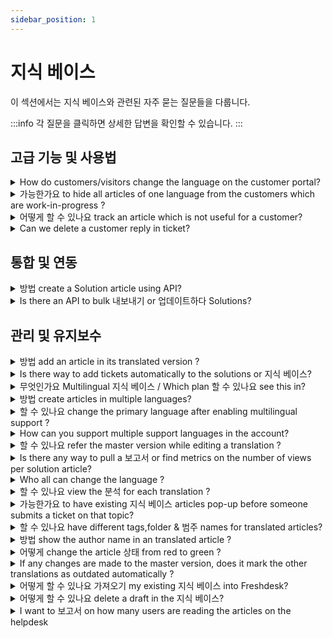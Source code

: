 ```yaml
---
sidebar_position: 1
---
```


# 지식 베이스

이 섹션에서는 지식 베이스와 관련된 자주 묻는 질문들을 다룹니다.

:::info
각 질문을 클릭하면 상세한 답변을 확인할 수 있습니다.
:::


## 고급 기능 및 사용법

<details>
<summary>How do customers/visitors change the language on the customer portal?</summary>

<div style={{ fontSize: "16px" }}><p><span style={{ fontSize: "16px" }}>For verified customers, the portal is displayed in the language they have chosen in their<strong>&nbsp;profile.</strong></span></p><p><span style={{ fontSize: "16px" }}><br /></span></p><p><span style={{ fontSize: "16px" }}>Generally, when a user lands on the customer portal they would be able to view the portal in other languages by clicking on the <strong>drop-down</strong> displayed at the right end of the navigation bar.&nbsp;</span></p><p><br /></p><p><span dir="ltr" style={{ fontSize: "16px" }}><img src="#" style={{ fontSize: "16px" }} class="fr-fic fr-fil fr-dib" /></span><br /></p></div><p><br /></p>

</details>

<details>
<summary>가능한가요 to hide all articles of one language from the customers which are work-in-progress ?</summary>

<p style={{ fontSize: "16px" }}><span style={{ fontSize: "16px" }}>Please navigate to <strong dir="ltr">Admin -&gt; Account -&gt; Helpdesk Settings -&gt;</strong> to add <strong >"supported languages" </strong>by setting up multilingual support. They are by default hidden from the customer portal. </span></p><p style={{ fontSize: "16px" }}><br /></p><p style={{ fontSize: "16px" }}><span style={{ fontSize: "16px" }}>You can change its visibility clicking on the <strong >eye</strong> beside each language which would make it visible on the portal. </span></p><p ><br /></p>

</details>

<details>
<summary>어떻게 할 수 있나요 track an article which is not useful for a customer?</summary>

<p>When an article is published, there is a message at the bottom which says "Did you find it helpful?" which is basically a yes or no question. Upon giving a negative feedback, it creates a new ticket within the portal. Feedback on the article is visible in the Feedback section in the specific Article View page. </p><p><br /></p><p>This way you could resolve these tickets and address the negative feedback as well all from one place. </p>

</details>

<details>
<summary>Can we delete a customer reply in ticket?</summary>

<p>No, a customer's response in a ticket can never be deleted by agents and also the customers themselves cannot revert back their replies.</p>

</details>


## 통합 및 연동

<details>
<summary>방법 create a Solution article using API?</summary>

<p>This <a href="https://developers.freshdesk.com/api/#solutions" target="_blank" rel="noreferrer noopener">link</a> has the detailed procedure to create or edit a Solution article using API.</p>

</details>

<details>
<summary>Is there an API to bulk 내보내기 or 업데이트하다 Solutions?</summary>

<p>Yes, refer this <a href="https://developers.freshdesk.com/api/#solutions" rel="noreferrer noopener" target="_blank">link</a> to get the API details to export or update Solutions articles and folders. </p><p><br /></p><p dir="ltr">You can also do this by navigating to <strong>Admin &gt; Account &gt; Account Details &gt; and click on 'Export'</strong>. This will send a downloadable link to the registered agent email address, clicking on which would download a folder containing Solutions in XML format, along with other account information. Please note that only Agents with the 'Account Administrator' role would have access to Account Settings and only these agents would be able to trigger an account export.</p>

</details>


## 관리 및 유지보수

<details>
<summary>방법 add an article in its translated version ?</summary>

<div style={{ fontSize: "16px" }}><p style={{ fontSize: "16px" }}><span style={{ fontSize: "16px" }}>Please navigate to the <strong>solutions </strong>tab on the global header<strong> -&gt; click on the category -&gt;</strong> where you could open the <strong>folder of articles.</strong> When you click on <strong>"show languages",</strong> you would see the icons of the languages supported in your helpdesk. </span></p><p style={{ fontSize: "16px" }}><br /></p><p style={{ fontSize: "16px" }}><span style={{ fontSize: "16px" }}>Kindly add the article's translation under each icon in the respective languages. This would make them available in the language chosen in the <strong>drop-down</strong> on the customer portal. </span></p><p style={{ fontSize: "16px" }}><br /></p><p style={{ fontSize: "16px" }}><span style={{ fontSize: "16px" }}>You could make an entire folder of articles in one language by following the same instructions. </span><span style={{ fontSize: "16px" }}></span><br /></p></div><p><br /></p>

</details>

<details>
<summary>Is there way to add tickets automatically to the solutions or 지식 베이스?</summary>

<p><span style={{ fontSize: "16px" }}>Any email sent to kbase@&lt;yourcompanyname&gt;.freshdesk.com from your agent email address would be created as a draft solution article inside your Freshdesk Account. You can choose to have this email address added as a bcc email if you'd like to have all tickets automatically added to the knowledge base or you can also manually forward the tickets to this email address, which would save them as solution article drafts.</span></p>

</details>

<details>
<summary>무엇인가요 Multilingual 지식 베이스 / Which plan 할 수 있나요 see this in?</summary>

<div style={{ fontSize: "16px" }}><p>The multilingual knowledge base is when you can display your solution articles in the languages configured in your helpdesk. Please navigate to <strong dir="ltr">Admin &gt; Account &gt; Helpdesk Settings &gt;</strong> where you have an option called <strong dir="ltr">'Manage Languages'</strong>. </p><p><br /></p><p>Please click on this to set up other languages apart from the primary language which would be available on the customer portal after configuration.</p><p><br /></p><p>Say, for instance, you add French and Spanish to this list and your default language is English, as a customer, they would see the <strong>language dropdown</strong> at the right end of the navigation bar. Upon choosing the language in the list, the solution articles would display in the chosen language.</p><p><br /></p><p>This feature is available from the Garden plan. Feel free to reach out to support@freshdesk.com in order to upgrade or know more about the feature.</p></div>

</details>

<details>
<summary>방법 create articles in multiple languages?</summary>

<p>You would be having customers all around the world and our helpdesk does support a global reach to customers in their respective languages. The feature that aids this is called <strong>"Multilingual Support"</strong> which is available from our <strong>Garden</strong> plan. </p><p><br /></p><p>Say, for example, you would want to support articles in Chinese, French, apart from English which is your default/primary portal language. Please navigate to <strong dir="ltr">Admin -&gt; Account -&gt; Helpdesk Settings</strong> where you would see an option called <strong dir="ltr">"Manage Languages"</strong> which would allow you to add Chinese and French as well. Next, to these languages, you would have an option called <strong>"Hidden on portal"</strong> which when clicked upon would make the language visible on the portal.</p>

</details>

<details>
<summary>할 수 있나요 change the primary language after enabling multilingual support ?</summary>

<p>Once you add supported languages, you would not be able to change your primary language. However, we would be able to change the Primary Language for your account from the backend.</p><p><br /></p><p>Kindly write to support@freshdesk.com about the same and one of our agents would get in contact with you to assist in processing the same.</p>

</details>

<details>
<summary>How can you support multiple support languages in the account?</summary>

<p ><span style={{ fontSize: "16px" }}>You would be having customers all around the world and our help desk does support a global reach to customers in their respective languages. This feature that aids this is called <strong >"Multilingual Support"</strong> which is available from our garden plan. </span></p><p ><br /></p><p ><span dir="ltr" style={{ fontSize: "16px" }}>Please navigate to <strong dir="ltr">Admin -&gt; Account -&gt; Helpdesk Settings</strong> where you would see an option called "<strong>Manage Languages</strong>" which would allow you to add <strong >supported languages</strong>. When you click on manage languages, you would see an eye option which when clicked upon would be visible on the portal. By default, they are hidden. </span></p><div style={{ fontSize: "16px" }}><p style={{ fontSize: "16px" }}><span style={{ fontSize: "16px" }}><span style={{ fontSize: "16px" }}>Freshdesk has 30+ languages for multilingual support. There is no limit on the number of languages for each account.</span></span></p></div><p ><br /></p>

</details>

<details>
<summary>할 수 있나요 refer the master version while editing a translation ?</summary>

<p><span style={{ fontSize: "16px" }}>Please go to <strong>Solutions tab -&gt; </strong>Click on the <strong>category -&gt;</strong> open the <strong>article </strong>which has to be translated where you would see an option called <strong>"Show master" </strong>on the right end of the header. </span></p><div style={{ fontSize: "16px" }}><p style={{ fontSize: "16px" }}><span style={{ fontSize: "16px" }}>When you click on this, the article appears in the <strong>primary language</strong> next to the space given for you to put down the translated version of the same. </span></p></div>

</details>

<details>
<summary>Is there any way to pull a 보고서 or find metrics on the number of views per solution article?</summary>

<p ><span style={{ fontSize: "16px" }}>This is not available as a report as such, but if you open a solution folder, on the right, you'd be able to view the number of likes, along with the number of views for each solution article. </span></p><p ><br /></p><p ><br /></p><p ><img class="fr-dib fr-draggable fr-bordered" src="#" style={{ fontSize: "16px" }} /></p><p ><br /></p><p ><br /></p><p >There is also an option to <strong>reset</strong> these numbers inside each article on the bottom right under <strong>Analytics</strong>.</p><p ><br /></p><p ><span style={{ fontSize: "16px" }}><img class="fr-dib fr-draggable fr-bordered" src="#" style={{ fontSize: "16px" }} /></span></p><p ><br /></p><p><span style={{ fontSize: "16px" }}><br /></span></p><p><span style={{ fontSize: "16px" }}>You can also <a href="https://support.freshdesk.com/support/solutions/articles/6249-the-google-analytics-app" target="_blank">integrate with Google Analytics</a> to derive these metrics with further details.</span></p>

</details>

<details>
<summary>Who all can change the language ?</summary>

<p ><span style={{ fontSize: "16px" }}>The users need not be logged in to change the language of the portal. Please navigate to the <strong >customer portal</strong> as a user to see the dropdown of your languages supported in your helpdesk. When you select from this list, the portal is available in that chosen language.</span></p><p ><br /></p><p ><span dir="ltr" style={{ fontSize: "16px" }}><img src="#" style={{ fontSize: "16px" }} class="fr-fic fr-fil fr-dib" /></span><br /></p><p ><span style={{ fontSize: "16px" }}><br /></span></p><p ><span style={{ fontSize: "16px" }}>As of now, there is no feature to restrict this to only logged in users. You could always keep the language hidden by not clicking the eye icon (which makes it visible on the portal) next to it in the <strong dir="ltr">Admin -&gt; Account -&gt; Helpdesk Settings -&gt; Manage Languages.</strong>&nbsp;</span></p><p ><br /></p><p ><span dir="ltr" style={{ fontSize: "16px" }}><img src="#" style={{ fontSize: "16px" }} class="fr-fic fr-fil fr-dib" /></span><br /></p>

</details>

<details>
<summary>할 수 있나요 view the 분석 for each translation ?</summary>

<div style={{ fontSize: "16px" }}><p style={{ fontSize: "16px" }}><span style={{ fontSize: "16px" }}>Please navigate to <strong>Solutions tab -&gt; Click on the category -&gt; open the article</strong> and click on its translation. </span></p><p style={{ fontSize: "16px" }}><br /></p><p style={{ fontSize: "16px" }}><span style={{ fontSize: "16px" }}>Here, you would be able to see the article properties to the right of it where the<strong> "Analytics" </strong>is displayed at the bottom. </span></p><p style={{ fontSize: "16px" }}><br /></p><p style={{ fontSize: "16px" }}><span style={{ fontSize: "16px" }}>The overall analytics can be viewed in the <strong>master</strong> version of the article. </span></p></div><p><br /></p>

</details>

<details>
<summary>가능한가요 to have existing 지식 베이스 articles pop-up before someone submits a ticket on that topic?</summary>

<p ><span style={{ fontSize: "16px" }}>Once you have populated your knowledge base articles, you can setup your support portal to "auto-suggest" solutions that are in line with a customers' query(Ticket Subject) when they are submitting a ticket.</span></p><p ><br /></p><p ><span style={{ fontSize: "16px" }}>If you navigate to <strong dir="ltr">Admin &gt; Channels &gt; Portal --&gt; Settings</strong> tab, you would see an option called <strong >"</strong><strong >Auto-suggest solutions while creating a new ticket", </strong><span rel="tempredactor">available </span><span rel="tempredactor">under</span><strong ><span rel="tempredactor"></span><span rel="tempredactor"><strong >"User Permissions for portal" --&gt; </strong></span><span rel="tempredactor"><strong >Who can submit a new ticket on portal.</strong></span></strong></span></p><p ><br /></p><p ></p><p ><br /></p><p ><span style={{ fontSize: "16px" }}><span rel="tempredactor">You could turn this option on and each time when the customer starts submitting a ticket, based on the text added to the Subject, corresponding Solution Articles would be auto-suggested.</span></span></p><p ></p><p ></p>

</details>

<details>
<summary>할 수 있나요 have different tags,folder &amp; 범주 names for translated articles?</summary>

<div style={{ fontSize: "16px" }}><p style={{ fontSize: "16px" }}><span style={{ fontSize: "16px" }}>You could have different tags, folders or categories for translated articles. To have this done, while editing the translated article, there are a few properties below the editor that enables us to have tags,category,folder names in the tab of the solution article for that particular supported language.</span></p></div><p><br /></p>

</details>

<details>
<summary>방법 show the author name in an translated article ?</summary>

<p><span style={{ fontSize: "16px" }}>You could make the author name to be displayed for each of the Solution Articles, on your Support Portal.&nbsp;</span></p><p><span dir="ltr" style={{ fontSize: "16px" }}>To have this done, kindly enable the</span><strong style={{ fontSize: "16px" }}>&nbsp;Show Author Names</strong><span style={{ fontSize: "16px" }}>&nbsp;option under <strong dir="ltr">Admin &gt; Channels &gt; Portals</strong></span></p><p><br /></p><p><img src="#" style={{ fontSize: "16px" }} class="fr-fic fr-fil fr-dib" /></p><p><br /></p><p><span style={{ fontSize: "16px" }}><strong dir="ltr">Click on Edit next to the name of the Portal</strong></span></p><p><br /></p><p><span style={{ fontSize: "16px" }}><strong dir="ltr"><img src="#" style={{ fontSize: "16px" }} class="fr-fic fr-fil fr-dib" /></strong></span><br /></p><p><span style={{ fontSize: "16px" }}><strong dir="ltr">Manage Sections &gt; Knowledge base</strong></span></p><p><br /></p><p><span dir="ltr" style={{ fontSize: "16px" }}>Check the box that says "Display author name on this portal"</span></p><p><br /></p><p><span dir="ltr" style={{ fontSize: "16px" }}><img src="#" style={{ fontSize: "16px" }} class="fr-fic fr-fil fr-dib" /></span></p><p dir="ltr"><br /></p><p dir="ltr"><br /></p><br /><p><br /></p>

</details>

<details>
<summary>어떻게 change the article 상태 from red to green ?</summary>

<div style={{ fontSize: "16px" }}><p style={{ fontSize: "16px" }}><span style={{ fontSize: "16px" }}>An article has a translation marked in red because the translation has not been updated after making changes to the master version of the article. It would turn green once you mark the translation as "up to date". </span></p><p style={{ fontSize: "16px" }}><span style={{ fontSize: "16px" }}><br /></span></p><p style={{ fontSize: "16px" }}><span style={{ fontSize: "16px" }}><span style={{ fontSize: "16px" }}>Please navigate to the <strong>Solutions tab -&gt; click on the category -&gt; open the particular article </strong>in the folder and Click on <strong>Edit</strong> to make changes to the article. </span></span></p><p style={{ fontSize: "16px" }}><span style={{ fontSize: "16px" }}><br /></span></p><p style={{ fontSize: "16px" }}><span style={{ fontSize: "16px" }}><span style={{ fontSize: "16px" }}>Within the article, kindly choose the respective translation (as it is outdated, it would be highlighted in <strong>red</strong>) -&gt; click on <strong style={{ fontSize: "16px" }}>Mark This Translation as Up-to-date</strong> on the top right corner of the page. Upon saving this, the article status or the translation icon would be available in green. </span></span></p></div><p><br /></p>

</details>

<details>
<summary>If any changes are made to the master version, does it mark the other translations as outdated automatically ?</summary>

<p><span style={{ fontSize: "16px" }}>When changes are made to the master article in the Solutions tab, please note that you would find an option to <strong>"Mark other Translations as outdated"</strong> at the right side of this article. </span></p><div style={{ fontSize: "16px" }}><p style={{ fontSize: "16px" }}><span style={{ fontSize: "16px" }}>Within the translation, you have the option to make the changes to match the master version and mark the </span><strong><span style={{ fontSize: "16px" }}>"translation as up to date".</span></strong></p></div>

</details>

<details>
<summary>어떻게 할 수 있나요 가져오기 my existing 지식 베이스 into Freshdesk?</summary>

<p>We will be able to import an existing Knowledge Base onto your Freshdesk Account. Please write to support@freshdesk.com with <strong>the CSV file</strong> of your current Knowledge Base and one of our agents will get in touch with you to check the data and process your import.</p>

</details>

<details>
<summary>어떻게 할 수 있나요 delete a draft in the 지식 베이스?</summary>

<div dir="ltr"><p dir="ltr">Under the <strong>Solutions</strong> tab, you would find <strong>All drafts</strong> under the filter&nbsp;</p><p><br /></p><p><img src="#" style={{ fontSize: "16px" }} class="fr-fic fr-dib" /></p><p><br /></p><p dir="ltr">You can click edit/delete icon on any of these drafts which would take you to the Solutions edit/delete confirmation page.</p><p><br /></p><p><img src="#" style={{ fontSize: "16px" }} class="fr-fic fr-dib" /></p><p><br /></p><p>You will have to re-enter the title of the article for confirmation of deletion - this is to prevent any accidental deletion of articles.&nbsp;</p><p><br /><img src="#" style={{ fontSize: "16px" }} class="fr-fic fr-dib" /><br /></p><p>Please note that <strong>this action cannot be undone</strong>.</p></div>

</details>

<details>
<summary>I want to 보고서 on how many users are reading the articles on the helpdesk</summary>

<p>You can view this from the Solutions section in your Freshdesk. Next to the article you will be able to see the number of Views by your customers. You can also view the number of likes and dislikes.</p><p><br /></p><p>You can also <a href="https://support.freshdesk.com/en/support/solutions/articles/50000002837">create your own knowledge base reports</a> if you're on the <strong>Estate</strong> plan or above.</p>

</details>

